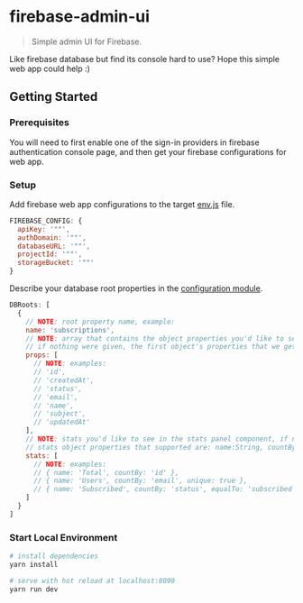 # firebase-admin-ui
> Simple admin UI for Firebase.

Like firebase database but find its console hard to use? Hope this simple web app could help :)

## Getting Started

### Prerequisites

You will need to first enable one of the sign-in providers in firebase authentication console page, and then get your firebase configurations for web app.

### Setup

Add firebase web app configurations to the target [env.js](https://github.com/J1wu/firebase-admin-ui/tree/master/config) file.

```js
FIREBASE_CONFIG: {
  apiKey: '""',
  authDomain: '""',
  databaseURL: '""',
  projectId: '""',
  storageBucket: '""'
}
```

Describe your database root properties in the [configuration module](https://github.com/J1wu/firebase-admin-ui/tree/master/config/firebase.js).

```js
DBRoots: [
  {
    // NOTE: root property name, example:
    name: 'subscriptions',
    // NOTE: array that contains the object properties you'd like to see in the table component as the table header,
    // if nothing were given, the first object's properties that we get from this root will be used to set up table header.
    props: [
      // NOTE: examples:
      // 'id',
      // 'createdAt',
      // 'status',
      // 'email',
      // 'name',
      // 'subject',
      // 'updatedAt'
    ],
    // NOTE: stats you'd like to see in the stats panel component, if no stats were given, only the 'total' count (count by '.key') will be displayed.
    // stats object properties that supported are: name:String, countBy:String, unique:Boolean, equalTo:String
    stats: [
      // NOTE: examples:
      // { name: 'Total', countBy: 'id' },
      // { name: 'Users', countBy: 'email', unique: true },
      // { name: 'Subscribed', countBy: 'status', equalTo: 'subscribed' }
    ]
  }
]
```

### Start Local Environment

```sh
# install dependencies
yarn install

# serve with hot reload at localhost:8090
yarn run dev
```
